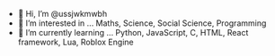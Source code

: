 - 👋 Hi, I’m @ussjwkmwbh
- 👀 I’m interested in ... Maths, Science, Social Science, Programming
- 🌱 I’m currently learning ... Python, JavaScript, C, HTML, React framework, Lua, Roblox Engine
<!---
ussjwkmwbh/ussjwkmwbh is a ✨ special ✨ repository because its `README.md` (this file) appears on your GitHub profile.
You can click the Preview link to take a look at your changes.
--->
